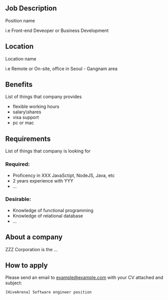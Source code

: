 ## Job Description
Position name 

i.e Front-end Deveoper or Business Development

## Location
Location name

i.e Remote or On-site, office in Seoul - Gangnam area

## Benefits

List of things that company provides

* flexible working hours
* salary\shares
* visa support
* pc or mac

## Requirements

List of things that company is looking for

### Required:
* Proficency in XXX JavaSctipt, NodeJS, Java, etc
* 2 years experience with YYY
* ...

### Desirable:
* Knowledge of functional programming
* Knowledge of relational database
* ...

## About a company

ZZZ Corporation is the ...

## How to apply

Please send an email to example@example.com with your CV attached and subject:

```[HiveArena] Software engineer position```
